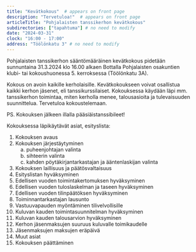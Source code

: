 ```yaml
---
title: "Kevätkokous"  # appears on front page
description: "Tervetuloa!"  # appears on front page
articleTitle: "Pohjalaisten tanssikerhon kevätkokous"
subdirectories: ["tapahtuma"] # no need to modify
date: "2024-03-31"
clock: "16:00 - 17:00"
address: "Töölönkatu 3" # no need to modify
---
```


Pohjalaisten tanssikerhon sääntömääräinen kevätkokous pidetään sunnuntaina 31.3.2024 klo 16.00 alkaen Bottalla Pohjalaisten osakuntien klubi- tai kokoushuonessa 5. kerroksessa (Töölönkatu 3A).

Kokous on avoin kaikille kerholaisille. Kevätkokoukseen voivat osallistua kaikki kerhon jäsenet, eli tanssikurssilaiset. Kokouksessa käydään läpi mm. tanssikerhon toimintaa, miten kerholla menee, talousasioita ja tulevaisuuden suunnittelua. Tervetuloa kokoustelemaan.

PS. Kokouksen jälkeen illalla pääsiäistanssibileet!

Kokouksessa läpikäytävät asiat, esityslista:  
1. Kokouksen avaus  
2. Kokouksen järjestäytyminen  
&emsp;a. puheenjohtajan valinta  
&emsp;b. sihteerin valinta  
&emsp;c. kahden pöytäkirjantarkastajan ja ääntenlaskijan valinta  
3. Kokouksen laillisuus ja päätösvaltaisuus  
4. Esityslistan hyväksyminen  
5. Edellisen vuoden toimintakertomuksen hyväksyminen  
6. Edellisen vuoden tuloslaskelman ja taseen hyväksyminen  
7. Edellisen vuoden tilinpäätöksen hyväksyminen  
8. Toiminnantarkastajan lausunto  
9. Vastuuvapauden myöntäminen tilivelvollisille  
10. Kuluvan kauden toimintasuunnitelman hyväksyminen  
11. Kuluvan kauden talousarvion hyväksyminen  
12. Kerhon jäsenmaksujen suuruus kuluvalle toimikaudelle  
13. Jäsenmaksujen maksujen eräpäivä  
14. Muut asiat  
15. Kokouksen päättäminen  
